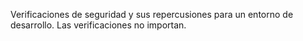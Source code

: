 Verificaciones de seguridad y sus repercusiones para un entorno de desarrollo. Las verificaciones no importan.